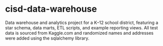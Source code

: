 # cisd-data-warehouse
Data warehouse and analytics project for a K–12 school district, featuring a star schema, data marts, ETL scripts, and example reporting views.
All test data is sourced from Kaggle.com and randomized names and addresses were added using the sqlalchemy library. 
